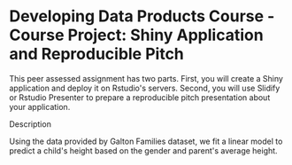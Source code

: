 # Developing Data Products Course - Course Project: Shiny Application and Reproducible Pitch


This peer assessed assignment has two parts. First, you will create a Shiny application and deploy it on Rstudio's servers. Second, you will use Slidify or Rstudio Presenter to prepare a reproducible pitch presentation about your application.

Description

Using the data provided by Galton Families dataset, we fit a linear model to predict a child's height based on the gender and parent's average height.
